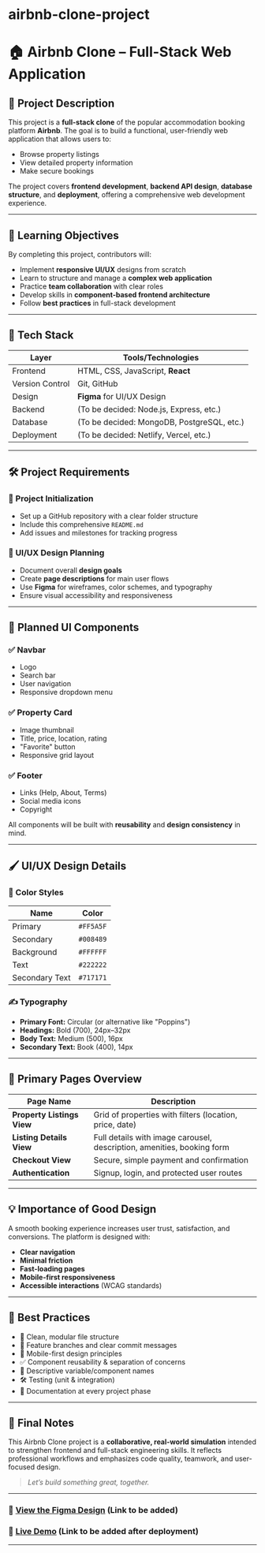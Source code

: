 # airbnb-clone-project
# 🏠 Airbnb Clone – Full-Stack Web Application

## 📌 Project Description

This project is a **full-stack clone** of the popular accommodation booking platform **Airbnb**. The goal is to build a functional, user-friendly web application that allows users to:

- Browse property listings
- View detailed property information
- Make secure bookings

The project covers **frontend development**, **backend API design**, **database structure**, and **deployment**, offering a comprehensive web development experience.

---

## 🎯 Learning Objectives

By completing this project, contributors will:

- Implement **responsive UI/UX** designs from scratch
- Learn to structure and manage a **complex web application**
- Practice **team collaboration** with clear roles
- Develop skills in **component-based frontend architecture**
- Follow **best practices** in full-stack development

---

## 🧰 Tech Stack

| Layer       | Tools/Technologies                  |
|-------------|-------------------------------------|
| Frontend    | HTML, CSS, JavaScript, **React**    |
| Version Control | Git, GitHub                     |
| Design      | **Figma** for UI/UX Design          |
| Backend     | (To be decided: Node.js, Express, etc.) |
| Database    | (To be decided: MongoDB, PostgreSQL, etc.) |
| Deployment  | (To be decided: Netlify, Vercel, etc.) |

---

## 🛠️ Project Requirements

### 📁 Project Initialization
- Set up a GitHub repository with a clear folder structure
- Include this comprehensive `README.md`
- Add issues and milestones for tracking progress

### 🧩 UI/UX Design Planning
- Document overall **design goals**
- Create **page descriptions** for main user flows
- Use **Figma** for wireframes, color schemes, and typography
- Ensure visual accessibility and responsiveness

---

## 🧱 Planned UI Components

### ✅ Navbar
- Logo
- Search bar
- User navigation
- Responsive dropdown menu

### ✅ Property Card
- Image thumbnail
- Title, price, location, rating
- "Favorite" button
- Responsive grid layout

### ✅ Footer
- Links (Help, About, Terms)
- Social media icons
- Copyright

All components will be built with **reusability** and **design consistency** in mind.

---

## 🖌️ UI/UX Design Details

### 🎨 Color Styles
| Name         | Color      |
|--------------|------------|
| Primary      | `#FF5A5F`  |
| Secondary    | `#008489`  |
| Background   | `#FFFFFF`  |
| Text         | `#222222`  |
| Secondary Text | `#717171` |

### ✍️ Typography
- **Primary Font:** Circular (or alternative like "Poppins")
- **Headings:** Bold (700), 24px–32px
- **Body Text:** Medium (500), 16px
- **Secondary Text:** Book (400), 14px

---

## 📄 Primary Pages Overview

| Page Name              | Description |
|------------------------|-------------|
| **Property Listings View** | Grid of properties with filters (location, price, date) |
| **Listing Details View**   | Full details with image carousel, description, amenities, booking form |
| **Checkout View**          | Secure, simple payment and confirmation |
| **Authentication**         | Signup, login, and protected user routes |

---

## 💡 Importance of Good Design

A smooth booking experience increases user trust, satisfaction, and conversions. The platform is designed with:

- **Clear navigation**
- **Minimal friction**
- **Fast-loading pages**
- **Mobile-first responsiveness**
- **Accessible interactions** (WCAG standards)

---

## 🧪 Best Practices

- 📁 Clean, modular file structure
- 🔁 Feature branches and clear commit messages
- 📱 Mobile-first design principles
- ✅ Component reusability & separation of concerns
- 🧠 Descriptive variable/component names
- 🛠️ Testing (unit & integration)
- 📑 Documentation at every project phase

---

## 🏁 Final Notes

This Airbnb Clone project is a **collaborative, real-world simulation** intended to strengthen frontend and full-stack engineering skills. It reflects professional workflows and emphasizes code quality, teamwork, and user-focused design.

> _Let’s build something great, together._

---

### 📎 [View the Figma Design](#) (Link to be added)
### 📌 [Live Demo](#) (Link to be added after deployment)

---

